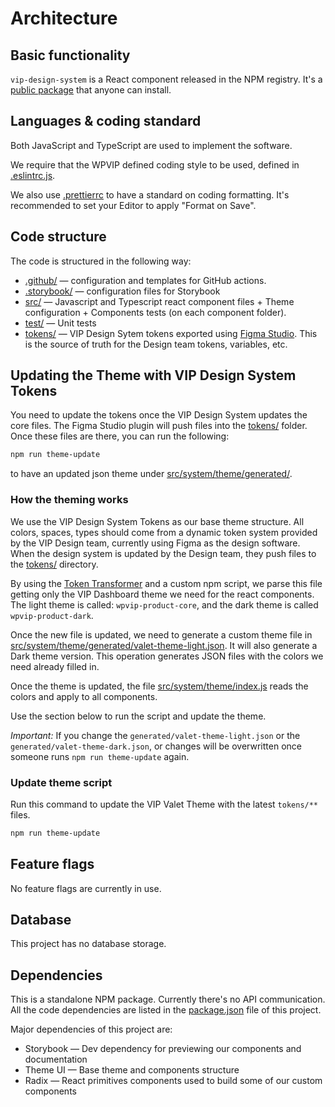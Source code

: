 # Architecture

## Basic functionality

`vip-design-system` is a React component released in the NPM registry. It's a [public package](https://www.npmjs.com/package/@automattic/vip-design-system) that anyone can install.

## Languages & coding standard

Both JavaScript and TypeScript are used to implement the software.

We require that the WPVIP defined coding style to be used, defined in [.eslintrc.js](https://github.com/Automattic/vip-design-system/blob/trunk/.eslintrc.js).

We also use [.prettierrc](https://github.com/Automattic/vip-design-system/blob/trunk/.prettierrc) to have a standard on coding formatting. It's recommended to set your Editor to apply "Format on Save".

## Code structure

The code is structured in the following way:

- [.github/](https://github.com/Automattic/vip-design-system/tree/trunk/.github) — configuration and templates for GitHub actions.
- [.storybook/](https://github.com/Automattic/vip-design-system/tree/trunk/.storybook) — configuration files for Storybook
- [src/](https://github.com/Automattic/vip-design-system/tree/trunk/src) — Javascript and Typescript react component files + Theme configuration + Components tests (on each component folder).
- [test/](https://github.com/Automattic/vip-design-system/tree/trunk/test) — Unit tests
- [tokens/](https://github.com/Automattic/vip-design-system/tree/trunk/test) — VIP Design Sytem tokens exported using [Figma Studio](https://docs.tokens.studio/). This is the source of truth for the Design team tokens, variables, etc.

## Updating the Theme with VIP Design System Tokens

You need to update the tokens once the VIP Design System updates the core files. The Figma Studio plugin will push files into the [tokens/](https://github.com/Automattic/vip-design-system/tree/trunk/tokens) folder. Once these files are there, you can run the following:

```bash
npm run theme-update
```

to have an updated json theme under [src/system/theme/generated/](https://github.com/Automattic/vip-design-system/tree/trunk/src/system/theme/generated).

### How the theming works

We use the VIP Design System Tokens as our base theme structure. All colors, spaces, types should come from a dynamic token system provided by the VIP Design team, currently using Figma as the design software. When the design system is updated by the Design team, they push files to the [tokens/](https://github.com/Automattic/vip-design-system/tree/trunk/tokens) directory.

By using the [Token Transformer](https://docs.tokens.studio/sync/github#7-how-to-use-tokens-stored-in-github-in-development) and a custom npm script, we parse this file getting only the VIP Dashboard theme we need for the react components. The light theme is called: `wpvip-product-core`, and the dark theme is called `wpvip-product-dark`.

Once the new file is updated, we need to generate a custom theme file in [src/system/theme/generated/valet-theme-light.json](https://github.com/Automattic/vip-design-system/blob/trunk/src/system/theme/generated/valet-theme-light.json). It will also generate a Dark theme version. This operation generates JSON files with the colors we need already filled in.

Once the theme is updated, the file [src/system/theme/index.js](https://github.com/Automattic/vip-design-system/blob/trunk/src/system/theme/index.js) reads the colors and apply to all components.

Use the section below to run the script and update the theme.

_Important:_ If you change the `generated/valet-theme-light.json` or the `generated/valet-theme-dark.json`, or changes will be overwritten once someone runs `npm run theme-update` again.

### Update theme script

Run this command to update the VIP Valet Theme with the latest `tokens/**` files.

```bash
npm run theme-update
```

## Feature flags

No feature flags are currently in use.

## Database

This project has no database storage.

## Dependencies

This is a standalone NPM package. Currently there's no API communication. All the code dependencies are listed in the [package.json](https://github.com/Automattic/vip-design-system/blob/trunk/package.json) file of this project.

Major dependencies of this project are:

- Storybook — Dev dependency for previewing our components and documentation
- Theme UI — Base theme and components structure
- Radix — React primitives components used to build some of our custom components
